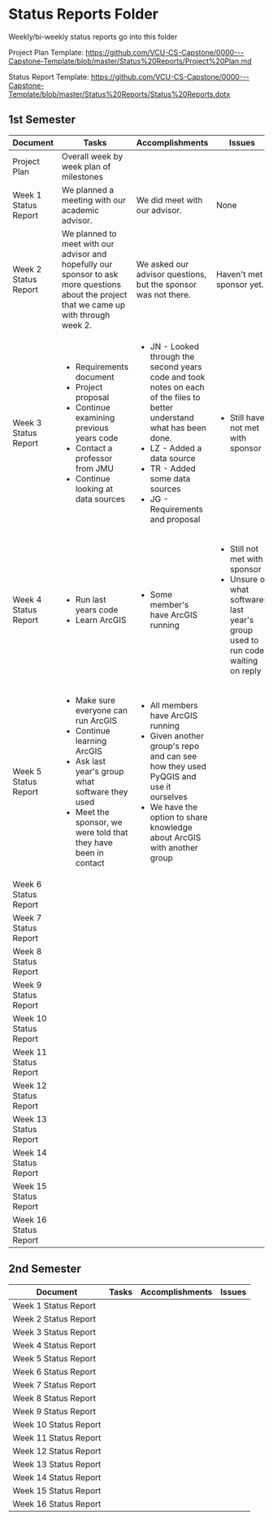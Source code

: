 # Status Reports Folder
Weekly/bi-weekly status reports go into this folder

Project Plan Template: https://github.com/VCU-CS-Capstone/0000---Capstone-Template/blob/master/Status%20Reports/Project%20Plan.md

Status Report Template: https://github.com/VCU-CS-Capstone/0000---Capstone-Template/blob/master/Status%20Reports/Status%20Reports.dotx

## 1st Semester

| Document | Tasks | Accomplishments | Issues | Milestones |
|--|---|---|---|---|
| Project Plan | Overall week by week plan of milestones | | | |
| Week 1 Status Report | We planned a meeting with our academic advisor. | We did meet with our advisor. | None | |
| Week 2 Status Report | We planned to meet with our advisor and hopefully our sponsor to ask more questions about the project that we came up with through week 2.| We asked our advisor questions, but the sponsor was not there.| Haven't met sponsor yet.| |
| Week 3 Status Report | <ul><li>Requirements document</li><li>Project proposal</li><li>Continue examining previous years code</li><li>Contact a professor from JMU</li><li>Continue looking at data sources</li></ul> | <ul><li>JN - Looked through the second years code and took notes on each of the files to better understand what has been done.</li><li>LZ - Added a data source</li><li>TR - Added some data sources</li><li>JG - Requirements and proposal</ul> | <ul><li>Still have not met with sponsor</li></ul>| |
| Week 4 Status Report | <ul><li>Run last years code</li><li>Learn ArcGIS</li></ul>| <ul><li>Some member's have ArcGIS running</li></ul> | <ul><li>Still not met with sponsor</li><li>Unsure of what softwares last year's group used to run code, waiting on reply</li></ul> |
| Week 5 Status Report | <ul><li>Make sure everyone can run ArcGIS</li><li>Continue learning ArcGIS</li><li>Ask last year's group what software they used</li><li>Meet the sponsor, we were told that they have been in contact</li></ul>| <ul><li>All members have ArcGIS running</li><li>Given another group's repo and can see how they used PyQGIS and use it ourselves</li><li>We have the option to share knowledge about ArcGIS with another group</li></ul>| |
| Week 6 Status Report | | | |
| Week 7 Status Report | | | |
| Week 8 Status Report | | | |
| Week 9 Status Report | | | |
| Week 10 Status Report | | | |
| Week 11 Status Report | | | |
| Week 12 Status Report | | | |
| Week 13 Status Report | | | |
| Week 14 Status Report | | | |
| Week 15 Status Report | | | |
| Week 16 Status Report | | | |

## 2nd Semester

| Document | Tasks | Accomplishments| Issues |
|---|---|---|---|
| Week 1 Status Report | | | |
| Week 2 Status Report | | | |
| Week 3 Status Report | | | |
| Week 4 Status Report | | | |
| Week 5 Status Report | | | |
| Week 6 Status Report | | | |
| Week 7 Status Report | | | |
| Week 8 Status Report | | | |
| Week 9 Status Report | | | |
| Week 10 Status Report | | | |
| Week 11 Status Report | | | |
| Week 12 Status Report | | | |
| Week 13 Status Report | | | |
| Week 14 Status Report | | | |
| Week 15 Status Report | | | |
| Week 16 Status Report | | | |
